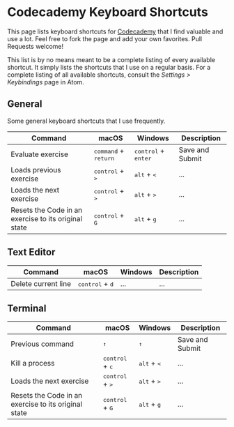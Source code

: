 # Codecademy Keyboard Shortcuts

This page lists keyboard shortcuts for [Codecademy](https://www.codecademy.com) that I find valuable and use a lot. Feel free to fork the page and add your own favorites. Pull Requests welcome!

This list is by no means meant to be a complete listing of every available shortcut. It simply lists the shortcuts that I use on a regular basis. For a complete listing of all available shortcuts, consult the _Settings > Keybindings_ page in Atom.

## General

Some general keyboard shortcuts that I use frequently.

| Command | macOS | Windows | Description |
| ------- | -------- | ------- | ----------- |
| Evaluate exercise | <kbd>command</kbd> + <kbd>return</kbd> | <kbd>control</kbd> + <kbd>enter</kbd> | Save and Submit |
| Loads previous exercise | <kbd>control</kbd> + <kbd>></kbd> | <kbd>alt</kbd> + <kbd><</kbd> | ... |
| Loads the next exercise | <kbd>control</kbd> + <kbd>></kbd> | <kbd>alt</kbd> + <kbd>></kbd> | ... |
| Resets the Code in an exercise to its original state | <kbd>control</kbd> + <kbd>G</kbd> | <kbd>alt</kbd> + <kbd>g</kbd> | ... |

## Text Editor

| Command | macOS | Windows | Description |
| ------- | -------- | ------- | ----------- |
| Delete current line | <kbd>control</kbd> + <kbd>d</kbd> | ... | ... |


## Terminal

| Command | macOS | Windows | Description |
| ------- | -------- | ------- | ----------- |
| Previous command | <kbd>↑</kbd> | <kbd>↑</kbd> | Save and Submit |
| Kill a process | <kbd>control</kbd> + <kbd>c</kbd> | <kbd>alt</kbd> + <kbd><</kbd> | ... |
| Loads the next exercise | <kbd>control</kbd> + <kbd>></kbd> | <kbd>alt</kbd> + <kbd>></kbd> | ... |
| Resets the Code in an exercise to its original state | <kbd>control</kbd> + <kbd>G</kbd> | <kbd>alt</kbd> + <kbd>g</kbd> | ... |
